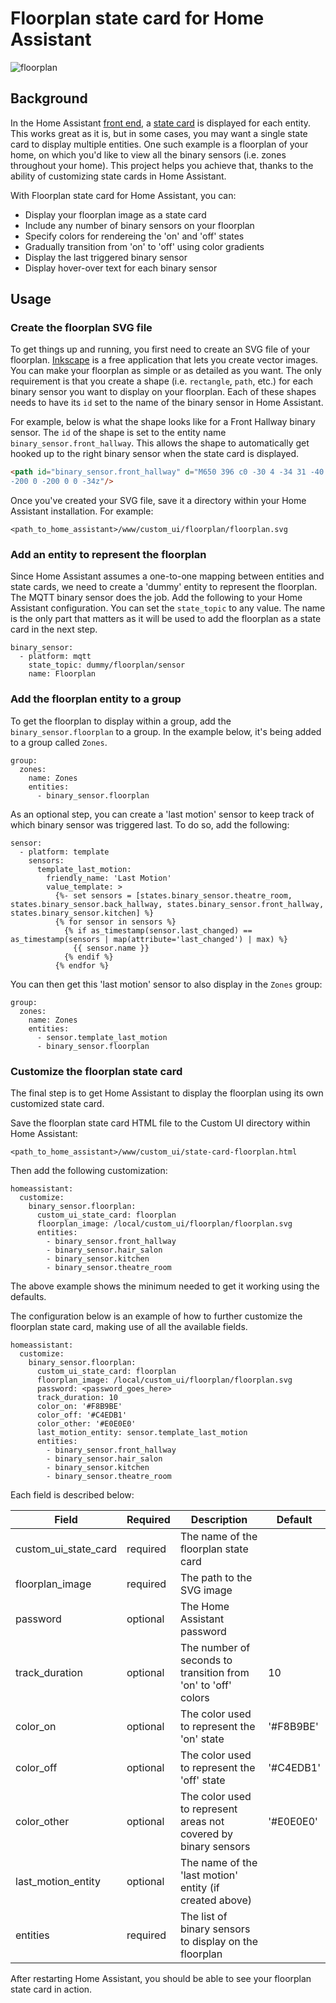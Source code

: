 # Floorplan state card for Home Assistant

![floorplan](https://cloud.githubusercontent.com/assets/2073827/25836731/868fed80-34cc-11e7-9f1a-7ec1619d2d2a.png)

## Background

In the Home Assistant [front end](https://home-assistant.io/docs/frontend/), a [state card](https://home-assistant.io/developers/frontend_add_card/) is displayed for each entity. This works great as it is, but in some cases, you may want a single state card to display multiple entities. One such example is a floorplan of your home, on which you'd like to view all the binary sensors (i.e. zones throughout your home). This project helps you achieve that, thanks to the ability of customizing state cards in Home Assistant.

With Floorplan state card for Home Assistant, you can:

- Display your floorplan image as a state card
- Include any number of binary sensors on your floorplan
- Specify colors for rendereing the 'on' and 'off' states
- Gradually transition from 'on' to 'off' using color gradients
- Display the last triggered binary sensor
- Display hover-over text for each binary sensor


## Usage

### Create the floorplan SVG file

To get things up and running, you first need to create an SVG file of your floorplan. [Inkscape](https://inkscape.org/en/develop/about-svg/) is a free application that lets you create vector images. You can make your floorplan as simple or as detailed as you want. The only requirement is that you create a shape (i.e. `rectangle`, `path`, etc.) for each binary sensor you want to display on your floorplan. Each of these shapes needs to have its `id` set to the name of the binary sensor in Home Assistant.

For example, below is what the shape looks like for a Front Hallway binary sensor. The `id` of the shape is set to the entity name `binary_sensor.front_hallway`. This allows the shape to automatically get hooked up to the right binary sensor when the state card is displayed.

```html
<path id="binary_sensor.front_hallway" d="M650 396 c0 -30 4 -34 31 -40 17 -3 107 -6 200 -6 l169 0 0 40 0 40
-200 0 -200 0 0 -34z"/>
```
Once you've created your SVG file, save it a directory within your Home Assistant installation. For example:
```
<path_to_home_assistant>/www/custom_ui/floorplan/floorplan.svg
```

### Add an entity to represent the floorplan

Since Home Assistant assumes a one-to-one mapping between entities and state cards, we need to create a 'dummy' entity to represent the floorplan. The MQTT binary sensor does the job. Add the following to your Home Assistant configuration. You can set the `state_topic` to any value. The name is the only part that matters as it will be used to add the floorplan as a state card in the next step.

```
binary_sensor:
  - platform: mqtt
    state_topic: dummy/floorplan/sensor
    name: Floorplan
```

### Add the floorplan entity to a group

To get the floorplan to display within a group, add the `binary_sensor.floorplan` to a group. In the example below, it's being added to a group called `Zones`.

```
group:
  zones:
    name: Zones
    entities:
      - binary_sensor.floorplan
```

As an optional step, you can create a 'last motion' sensor to keep track of which binary sensor was triggered last. To do so, add the following:

```
sensor:
  - platform: template
    sensors:
      template_last_motion:
        friendly_name: 'Last Motion'
        value_template: >
          {%- set sensors = [states.binary_sensor.theatre_room, states.binary_sensor.back_hallway, states.binary_sensor.front_hallway, states.binary_sensor.kitchen] %}
          {% for sensor in sensors %}
            {% if as_timestamp(sensor.last_changed) == as_timestamp(sensors | map(attribute='last_changed') | max) %}
              {{ sensor.name }}
            {% endif %}
          {% endfor %}
```

You can then get this 'last motion' sensor to also display in the `Zones` group:

```
group:
  zones:
    name: Zones
    entities:
      - sensor.template_last_motion
      - binary_sensor.floorplan
```

### Customize the floorplan state card

The final step is to get Home Assistant to display the floorplan using its own customized state card.

Save the floorplan state card HTML file to the Custom UI directory within Home Assistant:

```
<path_to_home_assistant>/www/custom_ui/state-card-floorplan.html
```

Then add the following customization:

```
homeassistant:
  customize: 
    binary_sensor.floorplan:
      custom_ui_state_card: floorplan
      floorplan_image: /local/custom_ui/floorplan/floorplan.svg
      entities:
        - binary_sensor.front_hallway
        - binary_sensor.hair_salon
        - binary_sensor.kitchen
        - binary_sensor.theatre_room
```

The above example shows the minimum needed to get it working using the defaults.

The configuration below is an example of how to further customize the floorplan state card, making use of all the available fields.

```
homeassistant:
  customize: 
    binary_sensor.floorplan:
      custom_ui_state_card: floorplan
      floorplan_image: /local/custom_ui/floorplan/floorplan.svg
      password: <password_goes_here>
      track_duration: 10
      color_on: '#F8B9BE'
      color_off: '#C4EDB1'
      color_other: '#E0E0E0'
      last_motion_entity: sensor.template_last_motion
      entities:
        - binary_sensor.front_hallway
        - binary_sensor.hair_salon
        - binary_sensor.kitchen
        - binary_sensor.theatre_room
```

Each field is described below:

|Field|Required|Description|Default|
|-|-|-|-|
|custom_ui_state_card|required|The name of the floorplan state card||
|floorplan_image|required|The path to the SVG image||
|password|optional|The Home Assistant password||
|track_duration|optional|The number of seconds to transition from 'on' to 'off' colors|10|
|color_on|optional|The color used to represent the 'on' state|'#F8B9BE'|
|color_off|optional|The color used to represent the 'off' state|'#C4EDB1'|
|color_other|optional|The color used to represent areas not covered by binary sensors|'#E0E0E0'|
|last_motion_entity|optional|The name of the 'last motion' entity (if created above)||
|entities|required|The list of binary sensors to display on the floorplan||

After restarting Home Assistant, you should be able to see your floorplan state card in action.
